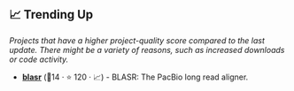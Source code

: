## 📈 Trending Up

_Projects that have a higher project-quality score compared to the last update. There might be a variety of reasons, such as increased downloads or code activity._

- <b><a href="https://github.com/PacificBiosciences/blasr">blasr</a></b> (🥉14 ·  ⭐ 120 · 📈) - BLASR: The PacBio long read aligner.

